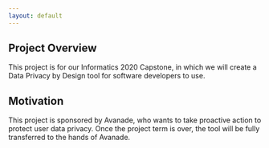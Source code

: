 ```yaml
---
layout: default
---
```


## Project Overview
This project is for our Informatics 2020 Capstone, in which we will create a Data Privacy by Design tool for software developers to use. 

## Motivation
This project is sponsored by Avanade, who wants to take proactive action to protect user data privacy. Once the project term is over, the tool will be fully transferred to the hands of Avanade. 
